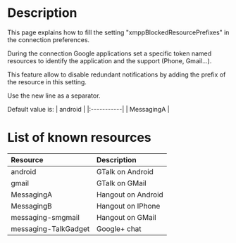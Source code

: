 # Description #

This page explains how to fill the setting "xmppBlockedResourcePrefixes" in the connection preferences.

During the connection Google applications set a specific token named resources to identify the application and the support (Phone, Gmail...).

This feature allow to disable redundant notifications by adding the prefix of the resource in this setting.

Use the new line as a separator.

Default value is:
| android    |
|:-----------|
| MessagingA |

# List of known resources #

| **Resource**           | **Description** |
|:-----------------------|:----------------|
| android              | GTalk on Android |
| gmail                | GTalk on GMail |
| MessagingA           | Hangout on Android |
| MessagingB           | Hangout on IPhone |
| messaging-smgmail    | Hangout on GMail |
| messaging-TalkGadget | Google+ chat |